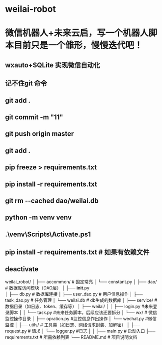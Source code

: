 # weilai-robot
# 微信机器人+未来云启，写一个机器人脚本目前只是一个雏形，慢慢迭代吧！
## wxauto+SQLite 实现微信自动化

## 记不住git 命令
## git add .
## git commit -m "11"
## git push origin master
## git add .
## pip freeze > requirements.txt
## pip install -r requirements.txt
##  git rm --cached dao/weilai.db
## python -m venv venv
## .\venv\Scripts\Activate.ps1
## pip install -r requirements.txt  # 如果有依赖文件
## deactivate

weilai_robot/
│
├── accommon/                      # 固定常亮
│   └── constant.py
│
├── dao/                         # 数据库访问模块（DAO层）
│   ├── __init__.py                
│   ├── db.py                    # 数据库连接
│   ├── user_dao.py              # 用户信息操作
│   ├── task_dao.py              # 任务管理
│   └── weilai.db               # db生成的数据库
│
├── service/                        # 数据目录（如日志、token、缓存等）
│   ├── weilai/
│   │   ├── login.py              #未来登录脚本
│   │   └── task.py                #未来任务脚本，后续应该还要拆分
│   └── wx/                         # 微信监控操作目录
│       ├── opration.py              #监控信息作出操作
│       └── wechat.py                #微信监控
│
├── utils/                       # 工具类（如日志、网络请求封装、加解密）
│   ├── request.py              # 请求
│   └── logger.py                   #日志
│
│
├── main.py                      # 启动入口
├── requirements.txt             # 所需依赖列表
└── README.md                    # 项目说明文档